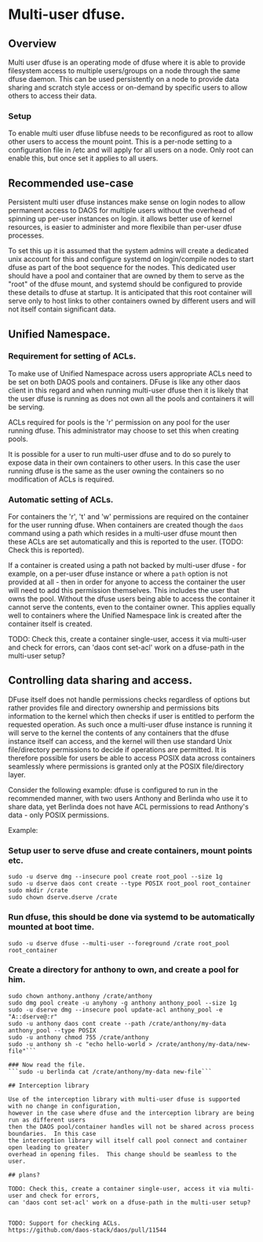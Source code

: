 # Multi-user dfuse.

## Overview

Multi user dfuse is an operating mode of dfuse where it is able to provide filesystem access to
multiple users/groups on a node through the same dfuse daemon.  This can be used persistently
on a node to provide data sharing and scratch style access or on-demand by specific users to allow
others to access their data.

### Setup

To enable multi user dfuse libfuse needs to be reconfigured as root to allow other users to access
the mount point.  This is a per-node setting to a configuration file in /etc and will apply for all
users on a node.  Only root can enable this, but once set it applies to all users.

## Recommended use-case

Persistent multi user dfuse instances make sense on login nodes to allow permanent access to DAOS
for multiple users without the overhead of spinning up per-user instances on login. it allows
better use of kernel resources, is easier to administer and more flexibile than per-user dfuse
processes.

To set this up it is assumed that the system admins will create a dedicated unix account for this
and configure systemd on login/compile nodes to start dfuse as part of the boot sequence for the
nodes.  This dedicated user should have a pool and container that are owned by them to
serve as the "root" of the dfuse mount, and systemd should be configured to provide these details
to dfuse at startup.  It is anticipated that this root container will serve only to host links to
other containers owned by different users and will not itself contain significant data.

## Unified Namespace.

### Requirement for setting of ACLs.

To make use of Unified Namespace across users appropriate ACLs need to be set on both DAOS pools
and containers.  DFuse is like any other daos client in this regard and when running multi-user
dfuse then it is likely that the user dfuse is running as does not own all the pools and containers
it will be serving.

ACLs required for pools is the 'r' permission on any pool for the user running
dfuse.  This administrator may choose to set this when creating pools.

It is possible for a user to run multi-user dfuse and to do so purely to expose data in their own
containers to other users. In this case the user running dfuse is the same as the user owning the
containers so no modification of ACLs is required.

### Automatic setting of ACLs.

For containers the 'r', 't' and 'w' permissions are required on the container for the user running
dfuse.  When containers are created though the `daos` command using a path which resides in
a multi-user dfuse mount then these ACLs are set automatically and this is reported to the user.
(TODO: Check this is reported).

If a container is created using a path not backed by multi-user dfuse - for example, on a per-user
dfuse instance or where a `path` option is not provided at all - then in order for
anyone to access the container the user will need to add this permission themselves.  This
includes the user that owns the pool. Without the dfuse users being able to access the container
it cannot serve the contents, even to the container owner.  This applies equally well to containers
where the Unified Namespace link is created after the container itself is created.

TODO: Check this, create a container single-user, access it via multi-user and check for errors,
can 'daos cont set-acl' work on a dfuse-path in the multi-user setup?

## Controlling data sharing and access.

DFuse itself does not handle permissions checks regardless of options but rather provides file
and directory ownership and permissions bits information to the kernel which then checks if user
is entitled to perform the requested operation.  As such once a multi-user dfuse instance is
running it will serve to the kernel the contents of any containers that the dfuse instance
itself can access, and the kernel will then use standard Unix file/directory permissions to decide
if operations are permitted.  It is therefore possible for users be able to access POSIX data across
containers seamlessly where permissions is granted only at the POSIX file/directory layer.

Consider the following example: dfuse is configured to run in the recommended manner,
with two users Anthony and Berlinda who use it to share data, yet Berlinda does not have ACL
permissions to read Anthony's data - only POSIX permissions.

Example:

### Setup user to serve dfuse and create containers, mount points etc.
```
sudo -u dserve dmg --insecure pool create root_pool --size 1g
sudo -u dserve daos cont create --type POSIX root_pool root_container
sudo mkdir /crate
sudo chown dserve.dserve /crate
```

### Run dfuse, this should be done via systemd to be automatically mounted at boot time.
```sudo -u dserve dfuse --multi-user --foreground /crate root_pool root_container```

### Create a directory for anthony to own, and create a pool for him.
```sudo mkdir -m 0700 /crate/anthony
sudo chown anthony.anthony /crate/anthony
sudo dmg pool create -u anyhony -g anthony anthony_pool --size 1g
sudo -u dserve dmg --insecure pool update-acl anthony_pool -e "A::dserve@:r"
sudo -u anthony daos cont create --path /crate/anthony/my-data anthony_pool --type POSIX
sudo -u anthony chmod 755 /crate/anthony
sudo -u anthony sh -c "echo hello-world > /crate/anthony/my-data/new-file"```

### Now read the file.
```sudo -u berlinda cat /crate/anthony/my-data new-file```

## Interception library

Use of the interception library with multi-user dfuse is supported with no change in configuration,
however in the case where dfuse and the interception library are being run as different users
then the DAOS pool/container handles will not be shared across process boundaries.  In this case
the interception library will itself call pool connect and container open leading to greater
overhead in opening files.  This change should be seamless to the user.

## plans?

TODO: Check this, create a container single-user, access it via multi-user and check for errors,
can 'daos cont set-acl' work on a dfuse-path in the multi-user setup?


TODO: Support for checking ACLs.
https://github.com/daos-stack/daos/pull/11544
